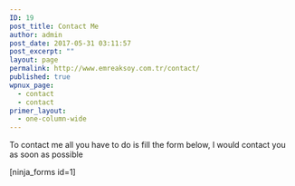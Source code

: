 ```yaml
---
ID: 19
post_title: Contact Me
author: admin
post_date: 2017-05-31 03:11:57
post_excerpt: ""
layout: page
permalink: http://www.emreaksoy.com.tr/contact/
published: true
wpnux_page:
  - contact
  - contact
primer_layout:
  - one-column-wide
---
```

To contact me all you have to do is fill the form below, I would contact you as soon as possible

[ninja_forms id=1]